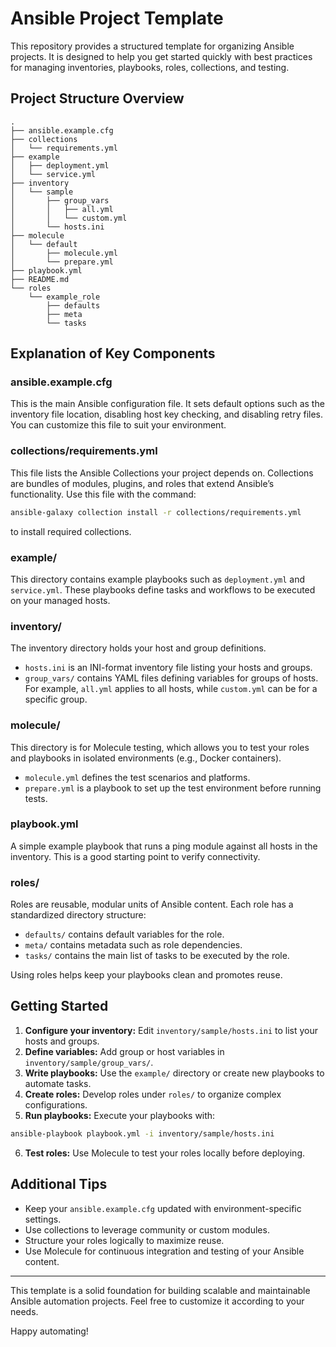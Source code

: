 # Ansible Project Template

This repository provides a structured template for organizing Ansible projects. It is designed to help you get started quickly with best practices for managing inventories, playbooks, roles, collections, and testing.

## Project Structure Overview

```
.
├── ansible.example.cfg
├── collections
│   └── requirements.yml
├── example
│   ├── deployment.yml
│   └── service.yml
├── inventory
│   └── sample
│       ├── group_vars
│       │   ├── all.yml
│       │   └── custom.yml
│       └── hosts.ini
├── molecule
│   └── default
│       ├── molecule.yml
│       └── prepare.yml
├── playbook.yml
├── README.md
└── roles
    └── example_role
        ├── defaults
        ├── meta
        └── tasks
```

## Explanation of Key Components

### ansible.example.cfg

This is the main Ansible configuration file. It sets default options such as the inventory file location, disabling host key checking, and disabling retry files. You can customize this file to suit your environment.

### collections/requirements.yml

This file lists the Ansible Collections your project depends on. Collections are bundles of modules, plugins, and roles that extend Ansible’s functionality. Use this file with the command:

```bash
ansible-galaxy collection install -r collections/requirements.yml
```

to install required collections.

### example/

This directory contains example playbooks such as `deployment.yml` and `service.yml`. These playbooks define tasks and workflows to be executed on your managed hosts.

### inventory/

The inventory directory holds your host and group definitions.

- `hosts.ini` is an INI-format inventory file listing your hosts and groups.
- `group_vars/` contains YAML files defining variables for groups of hosts. For example, `all.yml` applies to all hosts, while `custom.yml` can be for a specific group.

### molecule/

This directory is for Molecule testing, which allows you to test your roles and playbooks in isolated environments (e.g., Docker containers).

- `molecule.yml` defines the test scenarios and platforms.
- `prepare.yml` is a playbook to set up the test environment before running tests.

### playbook.yml

A simple example playbook that runs a ping module against all hosts in the inventory. This is a good starting point to verify connectivity.

### roles/

Roles are reusable, modular units of Ansible content. Each role has a standardized directory structure:

- `defaults/` contains default variables for the role.
- `meta/` contains metadata such as role dependencies.
- `tasks/` contains the main list of tasks to be executed by the role.

Using roles helps keep your playbooks clean and promotes reuse.

## Getting Started

1. **Configure your inventory:** Edit `inventory/sample/hosts.ini` to list your hosts and groups.
2. **Define variables:** Add group or host variables in `inventory/sample/group_vars/`.
3. **Write playbooks:** Use the `example/` directory or create new playbooks to automate tasks.
4. **Create roles:** Develop roles under `roles/` to organize complex configurations.
5. **Run playbooks:** Execute your playbooks with:

```bash
ansible-playbook playbook.yml -i inventory/sample/hosts.ini
```

6. **Test roles:** Use Molecule to test your roles locally before deploying.

## Additional Tips

- Keep your `ansible.example.cfg` updated with environment-specific settings.
- Use collections to leverage community or custom modules.
- Structure your roles logically to maximize reuse.
- Use Molecule for continuous integration and testing of your Ansible content.

---

This template is a solid foundation for building scalable and maintainable Ansible automation projects. Feel free to customize it according to your needs.

Happy automating!